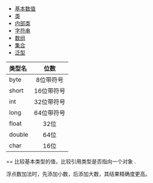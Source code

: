 
- [基本数值](./number.md)
- [类](./class.md)
- [内部类](./inner-class.md)
- [字符串](./string.md)
- [数组](./array.md)
- [集合](./collection.md)
- [泛型](./generic.md)



| 类型名 |    位数    |
| :----- | :--------: |
| byte   | 8位带符号  |
| short  | 16位带符号 |
| int    | 32位带符号 |
| long   | 64位带符号 |
| float  |    32位    |
| double |    64位    |
| char   |    16位    |

== 比较基本类型的值，比较引用类型是否指向一个对象 .  

浮点数加法时，先添加小数，后添加大数，其结果精确度更高。